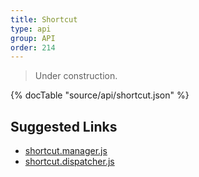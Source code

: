```yaml
---
title: Shortcut
type: api
group: API
order: 214
---
```

> Under construction.

{% docTable "source/api/shortcut.json" %}

## Suggested Links

* [shortcut.manager.js](https://github.com/qgrid/ng2/blob/master/core/shortcut/shortuct.manager.js)
* [shortcut.dispatcher.js](https://github.com/qgrid/ng2/blob/master/core/shortcut/shortcut.dispatcher.js)

